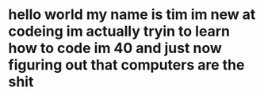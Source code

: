 # hello world my name is tim im new at codeing im actually tryin to learn how to code im 40 and just now figuring out that computers are the shit 

